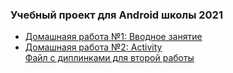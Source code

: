 ### Учебный проект для Android школы 2021

* [Домашнаяя работа №1: Вводное занятие][hw01]
* [Домашнаяя работа №2: Activity][hw02]<br>
[Файл с диплинками для второй работы][fileWithDeeplinks.hw02]

[hw01]:./hw01
[hw02]:./hw02
[fileWithDeeplinks.hw02]:.hw02/test.htmlhw02
